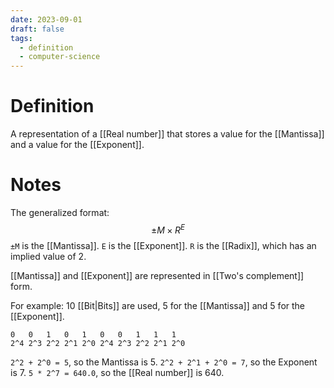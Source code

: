 ```yaml
---
date: 2023-09-01
draft: false
tags:
  - definition
  - computer-science
---
```

# Definition

A representation of a [[Real number]] that stores a value for the [[Mantissa]] and a value for the [[Exponent]].

# Notes

The generalized format:
$$
\pm M \times R^E
$$
`±M` is the [[Mantissa]]. `E` is the [[Exponent]]. `R` is the [[Radix]], which has an implied value of 2.

[[Mantissa]] and [[Exponent]] are represented in [[Two's complement]] form.

For example:
10 [[Bit|Bits]] are used, 5 for the [[Mantissa]] and 5 for the [[Exponent]].
```
0   0   1   0   1   0   0   1   1   1
2^4 2^3 2^2 2^1 2^0 2^4 2^3 2^2 2^1 2^0
```
`2^2 + 2^0 = 5`, so the Mantissa is 5. `2^2 + 2^1 + 2^0 = 7`, so the Exponent is 7. `5 * 2^7 = 640.0`, so the [[Real number]] is 640.